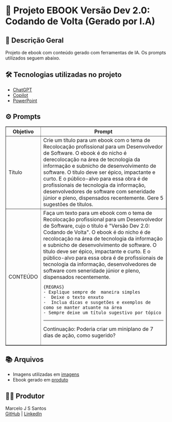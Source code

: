 # 🚀 Projeto EBOOK Versão Dev 2.0: Codando de Volta (Gerado por I.A)

## 📝 Descrição Geral

Projeto de ebook com conteúdo gerado  com ferramentas de IA.
Os prompts utilizados seguem abaixo.

## 🛠️ Tecnologias utilizadas no projeto

- [ChatGPT](https://chatgpt.com/)
- [Copilot](https://copilot.microsoft.com/)
- [PowerPoint](https://powerpoint.cloud.microsoft/pt-br/)

## ⚙️ Prompts
<table border="1">
  <tr >
    <th>Objetivo</th>
    <th>Prompt</th>
  </tr>
  <tr>
    <td>Título</td>
    <td>Crie um título para um ebook com o tema de Recolocação profissional para um Desenvolvedor de Software.
            O ebook é do nicho é derecolocação na área de tecnologia da informação e subnicho de desenvolvimento de software. O título deve ser épico, impactante e curto.
            E o público-alvo para essa obra é de profissionais de tecnologia da informação, desenvolvedores de software com seneridade júnior e pleno, dispensados recentemente.
            Gere 5 sugestões de títulos.</td>
  </tr>
  <tr>
    <td>CONTEÚDO</td>
    <td>Faça um texto para um ebook com o tema de Recolocação profissional para um Desenvolvedor de Software, cujo o título é "Versão Dev 2.0: Codando de Volta". 
    O ebook é do nicho é de recolocação na área de tecnologia da informação e subnicho de desenvolvimento de software. O título deve ser épico, impactante e curto. 
    E o público-alvo para essa obra é de profissionais de tecnologia da informação, desenvolvedores de software com seneridade júnior e pleno, dispensados recentemente. 

    {REGRAS}
    - Explique sempre de  maneira simples
    -  Deixe o texto enxuto
    -  Inclua dicas e susgetões e exemplos de como se manter atuante na área
    - Sempre deixe um título sugestivo por tópico
----------
Continuação: Poderia criar um miniplano de 7 dias de ação, como sugerido?
</td>
</table>

## 📚 Arquivos

- Imagens utilizadas em [imagens](./imagens/)
- Ebook gerado em [produto](./produto/)

## 👨‍💻 Produtor
Marcelo J S Santos</br>
[GitHub](https://github.com/MarceloJSSantos/) | [LinkedIn](https://www.linkedin.com/in/marcelojssantos/)
